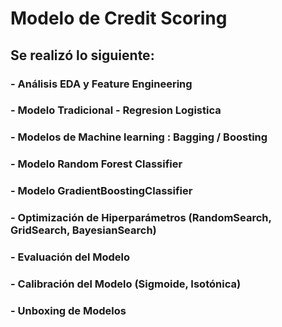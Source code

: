 # Modelo de Credit Scoring

## Se realizó lo siguiente:

### - Análisis EDA y Feature Engineering
### - Modelo Tradicional - Regresion Logistica
### - Modelos de Machine learning : Bagging / Boosting
### - Modelo Random Forest Classifier
### - Modelo GradientBoostingClassifier
### - Optimización de Hiperparámetros (RandomSearch, GridSearch, BayesianSearch)
### - Evaluación del Modelo
### - Calibración del Modelo (Sigmoide, Isotónica)
### - Unboxing de Modelos
  

